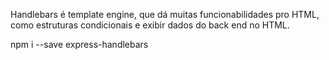 Handlebars é template engine, que dá muitas funcionabilidades pro HTML, como estruturas condicionais e exibir dados do back end no HTML.

npm i --save express-handlebars